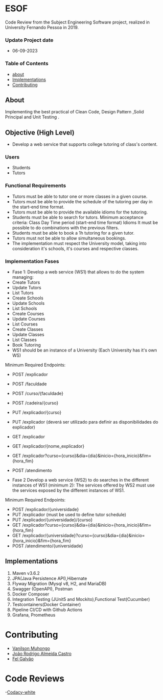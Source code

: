 # ESOF
Code Review from the Subject Engineering Software project, realized in University Fernando Pessoa in 2019.

### Update Project date
-   06-09-2023

### Table of Contents
- [about](#about)
- [Implementations](#implementations)
- [Contributing](#contributing)

## About
Implementing the best practical of Clean Code, Design Pattern ,Solid Principal and Unit Testing .

## Objective (High Level)
- Develop a web service that supports college tutoring of class's content.

### Users
- Students
- Tutors

### Functional Requirements
- Tutors must be able to tutor one or more classes in a given course.
- Tutors must be able to provide the schedule of the tutoring per day in the start-end time format.
- Tutors must be able to provide the available idioms for the tutoring.
- Students must be able to search for tutors.
Minimum acceptance criteria:
	Class
	Day
	Time period (start-end time format)
	Idioms
	It must be possible to do combinations with the previous filters.
- Students must be able to book a 1h tutoring for a given tutor.
- Tutors must not be able to allow simultaneous bookings.
- The implementation must respect the University model, taking into consideration it's schools, it's courses and respective classes.

### Implementation Fases
- Fase 1:
Develop a web service (WS1) that allows to do the system managing:
- Create Tutors
- Update Tutors
- List Tutors
- Create Schools
- Update Schools
- List Schools
- Create Courses
- Update Courses
- List Courses
- Create Classes
- Update Classes
- List Classes
- Book Tutoring
- WS1 should be an instance of a University (Each University has it's own WS)

Minimum Required Endpoints:
- POST /explicador
- POST /faculdade
- POST /curso/{faculdade}
- POST /cadeira/{curso}
- PUT /explicador/{curso}
- PUT /explicador (deverá ser utilizado para definir as disponibilidades do explicador)
- GET /explicador
- GET /explicador/{nome_explicador}
- GET /explicador?curso={curso}&dia={dia}&inicio={hora_inicio}&fim={hora_fim}
- POST /atendimento

- Fase 2
Develop a web service (WS2) to do searches in the different instances of WS1 (minimum 2):
The services offered by WS2 must use the services exposed by the different instances of WS1.

Minimum Required Endpoints:
- POST /explicador/{universidade}
- PUT /explicador (must be used to define tutor schedule)
- PUT /explicador/{universidade}/{curso}
- GET /explicador?curso={curso}&dia={dia}&inicio={hora_inicio}&fim={hora_fim}
- GET /explicador/{universidade}?curso={curso}&dia={dia}&inicio={hora_inicio}&fim={hora_fim}
- POST /atendimento/{universidade}

## Implementations
1. Maven v3.6.2
2. JPA(Java Persistence API),Hibernate
3. Flyway Migration (Mysql v8, H2, and MariaDB)
4. Swagger (OpenAPI), Postman
5. Docker Composer
6. Integration Testing (JUnit5 and Mockito),Functional Test(Cucumber)
7. Testcontainers(Docker Container)
8. Pipeline CI/CD with Github Actions
9. Grafana, Prometheus

# Contributing
- [Vanilson Muhongo](https://www.github.com/edsonwade)
- [João Rodrigo Almeida Castro](https://github.com/31186)
- [Fel Galvão](https://github.com/FelGalvao)


# Code Reviews 
-[Codacy-white](https://app.codacy.com/gh/edsonwade/Software-Engineering-University-Fernando-Pessoa-Project/dashboard)
